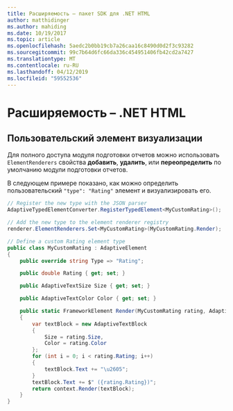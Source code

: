 ```yaml
---
title: Расширяемость – пакет SDK для .NET HTML
author: matthidinger
ms.author: mahiding
ms.date: 10/19/2017
ms.topic: article
ms.openlocfilehash: 5aedc2b0bb19cb7a26caa16c8490d0d2f3c93282
ms.sourcegitcommit: 99c7b64d6fc66da336c454951406fb42cd2a7427
ms.translationtype: MT
ms.contentlocale: ru-RU
ms.lasthandoff: 04/12/2019
ms.locfileid: "59552536"
---
```

# <a name="extensibility---net-html"></a>Расширяемость – .NET HTML

## <a name="custom-element-rendering"></a>Пользовательский элемент визуализации

Для полного доступа модуля подготовки отчетов можно использовать `ElementRenderers` свойства **добавить**, **удалить**, или **переопределить** по умолчанию модули подготовки отчетов.

В следующем примере показано, как можно определить пользовательский `"type": "Rating"` элемент и визуализировать его.

```csharp
// Register the new type with the JSON parser
AdaptiveTypedElementConverter.RegisterTypedElement<MyCustomRating>();

// Add the new type to the element renderer registry
renderer.ElementRenderers.Set<MyCustomRating>(MyCustomRating.Render);

// Define a custom Rating element type
public class MyCustomRating : AdaptiveElement
{
    public override string Type => "Rating";

    public double Rating { get; set; }

    public AdaptiveTextSize Size { get; set; }

    public AdaptiveTextColor Color { get; set; }

    public static FrameworkElement Render(MyCustomRating rating, AdaptiveRenderContext context)
    {
        var textBlock = new AdaptiveTextBlock
        {
            Size = rating.Size,
            Color = rating.Color
        };
        for (int i = 0; i < rating.Rating; i++)
        {
            textBlock.Text += "\u2605";
        }
        textBlock.Text += $" ({rating.Rating})";
        return context.Render(textBlock);
    }
}
```
